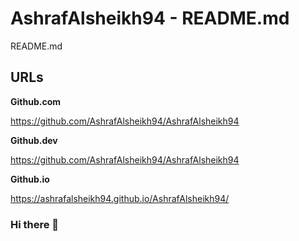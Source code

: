 # AshrafAlsheikh94 - README.md

README.md

## URLs

**Github.com**

https://github.com/AshrafAlsheikh94/AshrafAlsheikh94

**Github.dev**

https://github.com/AshrafAlsheikh94/AshrafAlsheikh94

**Github.io**

https://ashrafalsheikh94.github.io/AshrafAlsheikh94/

### Hi there 👋

<!--
**AshrafAlsheikh94/AshrafAlsheikh94** is a ✨ _special_ ✨ repository because its `README.md` (this file) appears on your GitHub profile.

Here are some ideas to get you started:

- 🔭 I’m currently working on ...
- 🌱 I’m currently learning ...
- 👯 I’m looking to collaborate on ...
- 🤔 I’m looking for help with ...
- 💬 Ask me about ...
- 📫 How to reach me: ...
- 😄 Pronouns: ...
- ⚡ Fun fact: ...
-->

